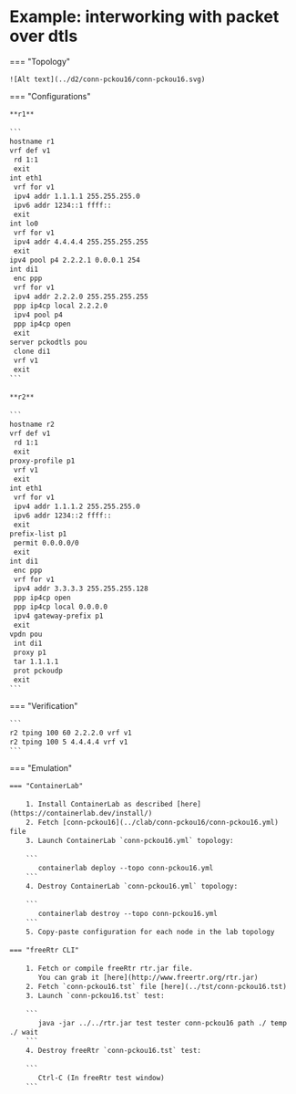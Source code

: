 # Example: interworking with packet over dtls

=== "Topology"

    ![Alt text](../d2/conn-pckou16/conn-pckou16.svg)

=== "Configurations"

    **r1**

    ```
    hostname r1
    vrf def v1
     rd 1:1
     exit
    int eth1
     vrf for v1
     ipv4 addr 1.1.1.1 255.255.255.0
     ipv6 addr 1234::1 ffff::
     exit
    int lo0
     vrf for v1
     ipv4 addr 4.4.4.4 255.255.255.255
     exit
    ipv4 pool p4 2.2.2.1 0.0.0.1 254
    int di1
     enc ppp
     vrf for v1
     ipv4 addr 2.2.2.0 255.255.255.255
     ppp ip4cp local 2.2.2.0
     ipv4 pool p4
     ppp ip4cp open
     exit
    server pckodtls pou
     clone di1
     vrf v1
     exit
    ```

    **r2**

    ```
    hostname r2
    vrf def v1
     rd 1:1
     exit
    proxy-profile p1
     vrf v1
     exit
    int eth1
     vrf for v1
     ipv4 addr 1.1.1.2 255.255.255.0
     ipv6 addr 1234::2 ffff::
     exit
    prefix-list p1
     permit 0.0.0.0/0
     exit
    int di1
     enc ppp
     vrf for v1
     ipv4 addr 3.3.3.3 255.255.255.128
     ppp ip4cp open
     ppp ip4cp local 0.0.0.0
     ipv4 gateway-prefix p1
     exit
    vpdn pou
     int di1
     proxy p1
     tar 1.1.1.1
     prot pckoudp
     exit
    ```

=== "Verification"

    ```
    r2 tping 100 60 2.2.2.0 vrf v1
    r2 tping 100 5 4.4.4.4 vrf v1
    ```

=== "Emulation"

    === "ContainerLab"

        1. Install ContainerLab as described [here](https://containerlab.dev/install/)  
        2. Fetch [conn-pckou16](../clab/conn-pckou16/conn-pckou16.yml) file  
        3. Launch ContainerLab `conn-pckou16.yml` topology:  

        ```
           containerlab deploy --topo conn-pckou16.yml  
        ```
        4. Destroy ContainerLab `conn-pckou16.yml` topology:  

        ```
           containerlab destroy --topo conn-pckou16.yml  
        ```
        5. Copy-paste configuration for each node in the lab topology

    === "freeRtr CLI"

        1. Fetch or compile freeRtr rtr.jar file.  
           You can grab it [here](http://www.freertr.org/rtr.jar)  
        2. Fetch `conn-pckou16.tst` file [here](../tst/conn-pckou16.tst)  
        3. Launch `conn-pckou16.tst` test:  

        ```
           java -jar ../../rtr.jar test tester conn-pckou16 path ./ temp ./ wait
        ```
        4. Destroy freeRtr `conn-pckou16.tst` test:  

        ```
           Ctrl-C (In freeRtr test window)
        ```

